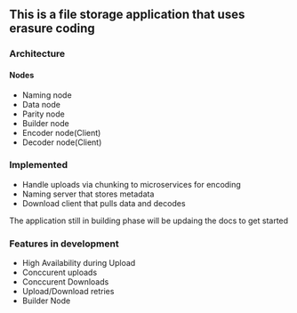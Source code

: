 ## This is a file storage application that uses erasure coding

### Architecture

#### Nodes
- Naming node
- Data node
- Parity node
- Builder node
- Encoder node(Client)
- Decoder node(Client)



### Implemented
- Handle uploads via chunking to microservices for encoding
- Naming server that stores metadata
- Download client that pulls data and decodes

The application still in building phase will be updaing the docs to get started

### Features in development
- High Availability during Upload
- Conccurent uploads
- Conccurent Downloads
- Upload/Download retries
- Builder Node